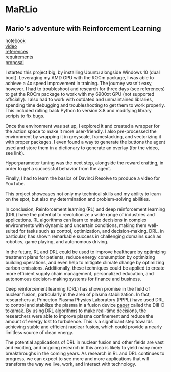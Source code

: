 # MaRLio
## Mario's adventure with Reinforcement Learning


[notebook](marlio.ipynb)  
[video](https://youtu.be/VJvW6f6e-Wo)  
[references](references.txt)  
[requirements](requirements.txt)  
[proposal](proposal.txt)  


I started this project big, by installing Ubuntu alongside Windows 10 (dual boot). Leveraging my AMD GPU with the ROCm package, I was able to achieve a 4x speed improvement in training. The journey wasn't easy, however. I had to troubleshoot and research for three days (see references) to get the ROCm package to work with my 6900xt GPU (not supported officially). I also had to work with outdated and unmaintained libraries, spending time debugging and troubleshooting to get them to work properly. This included rolling back Python to version 3.8 and modifying library scripts to fix bugs.  

Once the environment was set up, I explored it and created a wrapper for the action space to make it more user-friendly. I also pre-processed the environment by wrapping it in greyscale, framestacking, and vectorizing it with proper packages. I even found a way to generate the buttons the agent used and store them in a dictionary to generate an overlay (for the video, see link).  

Hyperparameter tuning was the next step, alongside the reward crafting, in order to get a successful behavior from the agent.  

Finally, I had to learn the basics of Davinci Resolve to produce a video for YouTube.  

This project showcases not only my technical skills and my ability to learn on the spot, but also my determination and problem-solving abilities.   

In conclusion, 
Reinforcement learning (RL) and deep reinforcement learning (DRL) have the potential to revolutionize a wide range of industries and applications. RL algorithms can learn to make decisions in complex environments with dynamic and uncertain conditions, making them well-suited for tasks such as control, optimization, and decision-making. DRL, in particular, has shown remarkable success in challenging domains such as robotics, game playing, and autonomous driving.  

In the future, RL and DRL could be used to improve healthcare by optimizing treatment plans for patients, reduce energy consumption by optimizing building operations, and even help to mitigate climate change by optimizing carbon emissions. Additionally, these techniques could be applied to create more efficient supply chain management, personalized education, and autonomous decision-making systems for finance and business.  

Deep reinforcement learning (DRL) has shown promise in the field of nuclear fusion, particularly in the area of plasma stabilization. In fact, researchers at Princeton Plasma Physics Laboratory (PPPL) have used DRL to control and stabilize the plasma in a fusion device [paper](https://pubs.aip.org/aip/pop/article/27/2/022501/1062589/Machine-learning-control-for-disruption-and) called the DIII-D tokamak. By using DRL algorithms to make real-time decisions, the researchers were able to improve plasma confinement and reduce the amount of energy lost to turbulence. This is a significant step towards achieving stable and efficient nuclear fusion, which could provide a nearly limitless source of clean energy.  

The potential applications of DRL in nuclear fusion and other fields are vast and exciting, and ongoing research in this area is likely to yield many more breakthroughs in the coming years. As research in RL and DRL continues to progress, we can expect to see more and more applications that will transform the way we live, work, and interact with technology.  
